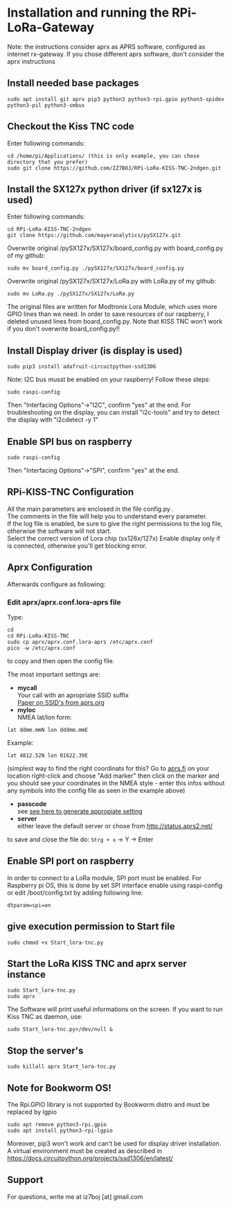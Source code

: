 # Installation and running the RPi-LoRa-Gateway

Note: the instructions consider aprx as APRS software, configured as internet rx-gateway. If you chose different aprs software, don't consider the aprx instructions

## Install needed base packages
```
sudo apt install git aprx pip3 python3 python3-rpi.gpio python3-spidev python3-pil python3-smbus
```

## Checkout the Kiss TNC code
Enter following commands:<br/>
```
cd /home/pi/Applications/ (this is only example, you can chose directory that you prefer)
sudo git clone https://github.com/IZ7BOJ/RPi-LoRa-KISS-TNC-2ndgen.git
```

## Install the SX127x python driver (if sx127x is used)
Enter following commands:<br/>
```
cd RPi-LoRa-KISS-TNC-2ndgen
git clone https://github.com/mayeranalytics/pySX127x.git
```
Overwrite original /pySX127x/SX127x/board_config.py with board_config.py of my github:
```
sudo mv board_config.py ./pySX127x/SX127x/board_config.py

```
Overwrite original /pySX127x/SX127x/LoRa.py with LoRa.py of my github:
```
sudo mv LoRa.py ./pySX127x/SX127x/LoRa.py

```

The original files are written for Modtronix Lora Module, which uses more GPIO lines than we need.
In order to save resources of our raspberry, I deleted unused lines from board_config.py.
Note that KISS TNC won't work if you don't overwrite board_config.py!!

## Install Display driver (is display is used)
```
sudo pip3 install adafruit-circuitpython-ssd1306
```
Note: I2C bus musst be enabled on your raspberry! Follow these steps:
```
sudo raspi-config
```
Then "Interfacing Options"->"I2C", confirm "yes" at the end.
For troubleshooting on the display, you can install "i2c-tools" and try to detect the display with "i2cdetect -y 1"

## Enable SPI bus on raspberry
```
sudo raspi-config
```
Then "Interfacing Options"->"SPI", confirm "yes" at the end.

## RPi-KISS-TNC Configuration
All the main parameters are enclosed in the file config.py .<br/>
The comments in the file will help you to understand every parameter.<br/>
If the log file is enabled, be sure to give the right permissions to the log file, otherwise the software will not start.<br/>
Select the correct version of Lora chip (sx126x/127x)
Enable display only if is connected, otherwise you'll get blocking error.

## Aprx Configuration
Afterwards configure as following:
### Edit aprx/aprx.conf.lora-aprs file
Type:
```
cd
cd RPi-LoRa-KISS-TNC
sudo cp aprx/aprx.conf.lora-aprs /etc/aprx.conf
pico -w /etc/aprx.conf
```
to copy and then open the config file.

The most important settings are:
* **mycall**<br/>
Your call with an apropriate SSID suffix<br/>[Paper on SSID's from aprs.org](http://www.aprs.org/aprs11/SSIDs.txt) 
* **myloc**<br/>
NMEA lat/lon form:
```
lat ddmm.mmN lon dddmm.mmE
```
Example:
```
lat 4812.52N lon 01622.39E
```
(simplest way to find the right coordinats for this? Go to [aprs.fi](http://www.aprs.fi) on your location right-click and choose "Add marker" then click on the marker and you should see your coordinates in the NMEA style - enter this infos without any symbols into the config file as seen in the example above)

* **passcode**<br/>
see [see here to generate appropiate setting](https://apps.magicbug.co.uk/passcode/)
* **server**<br/>
either leave the default server or chose from http://status.aprs2.net/

to save and close the file do:
`Strg + x` -> Y -> Enter

## Enable SPI port on raspberry
In order to connect to a LoRa module, SPI port must be enabled. 
For Raspberry pi OS, this is done by set SPI interface enable using raspi-config or edit /boot/config.txt by adding following line:
```
dtparam=spi=on
```

## give execution permission to Start file
```
sudo chmod +x Start_lora-tnc.py
```

## Start the LoRa KISS TNC and aprx server instance
```
sudo Start_lora-tnc.py
sudo aprx
```

The Software will print useful informations on the screen. If you want to run Kiss TNC as daemon, use:
```
sudo Start_lora-tnc.py>/dev/null &
```

## Stop the server's
```
sudo killall aprx Start_lora-tnc.py
```

## Note for Bookworm OS!
The Rpi.GPIO library is not supported by Bookworm distro and must be replaced by lgpio
```
sudo apt remove python3-rpi.gpio
sudo apt install python3-rpi-lgpio
```
Moreover, pip3 won't work and can't be used for display driver installation.
A virtual environment must be created as described in https://docs.circuitpython.org/projects/ssd1306/en/latest/

## Support
For questions, write me at iz7boj [at] gmail.com
